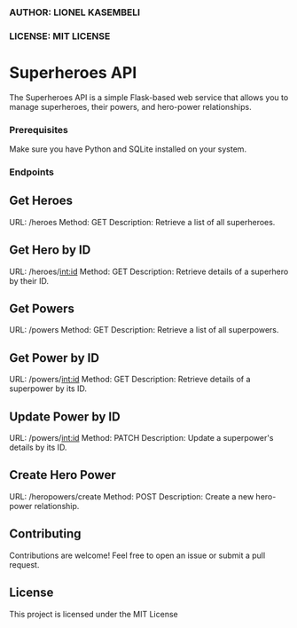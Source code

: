### AUTHOR: LIONEL KASEMBELI
### LICENSE: MIT LICENSE
# Superheroes API

The Superheroes API is a simple Flask-based web service that allows you to manage superheroes, their powers, and hero-power relationships.

### Prerequisites

Make sure you have Python and SQLite installed on your system.

### Endpoints
## Get Heroes
URL: /heroes
Method: GET
Description: Retrieve a list of all superheroes.

## Get Hero by ID
URL: /heroes/<int:id>
Method: GET
Description: Retrieve details of a superhero by their ID.

## Get Powers
URL: /powers
Method: GET
Description: Retrieve a list of all superpowers.

## Get Power by ID
URL: /powers/<int:id>
Method: GET
Description: Retrieve details of a superpower by its ID.

## Update Power by ID
URL: /powers/<int:id>
Method: PATCH
Description: Update a superpower's details by its ID.

## Create Hero Power
URL: /heropowers/create
Method: POST
Description: Create a new hero-power relationship.

## Contributing
Contributions are welcome! Feel free to open an issue or submit a pull request.

## License
This project is licensed under the MIT License